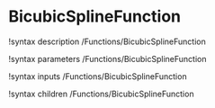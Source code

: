 <!-- MOOSE Documentation Stub: Remove this when content is added. -->

# BicubicSplineFunction
!syntax description /Functions/BicubicSplineFunction

!syntax parameters /Functions/BicubicSplineFunction

!syntax inputs /Functions/BicubicSplineFunction

!syntax children /Functions/BicubicSplineFunction
